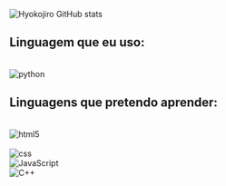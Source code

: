 ![Hyokojiro GitHub stats](https://github-readme-stats.vercel.app/api?username=hyokojiro&show_icons=true&theme=radical)

## Linguagem que eu uso:

<div style="display : inline_block"><br/>
  <img align="center" alt="python" src="https://img.shields.io/badge/Python-3776AB?style=for-the-badge&logo=python&logoColor=white"
</div>

## Linguagens que pretendo aprender:

<div style="display : inline_block"><br/>
  <img align="center" alt="html5" src="https://img.shields.io/badge/HTML-239120?style=for-the-badge&logo=html5&logoColor=white" />
<div style="display : inline_block"><br/>
  <img align="center" alt="css" src="https://img.shields.io/badge/CSS-239120?&style=for-the-badge&logo=css3&logoColor=white"
<div style="display : inline_block"><br/>
  <img align="center" alt="JavaScript" src="https://img.shields.io/badge/JavaScript-F7DF1E?style=for-the-badge&logo=javascript&logoColor=black"
<div style="display : inline_block"><br/>
  <img align="center" alt="C++" src="https://img.shields.io/badge/C%2B%2B-00599C?style=for-the-badge&logo=c%2B%2B&logoColor=white"
</div>

